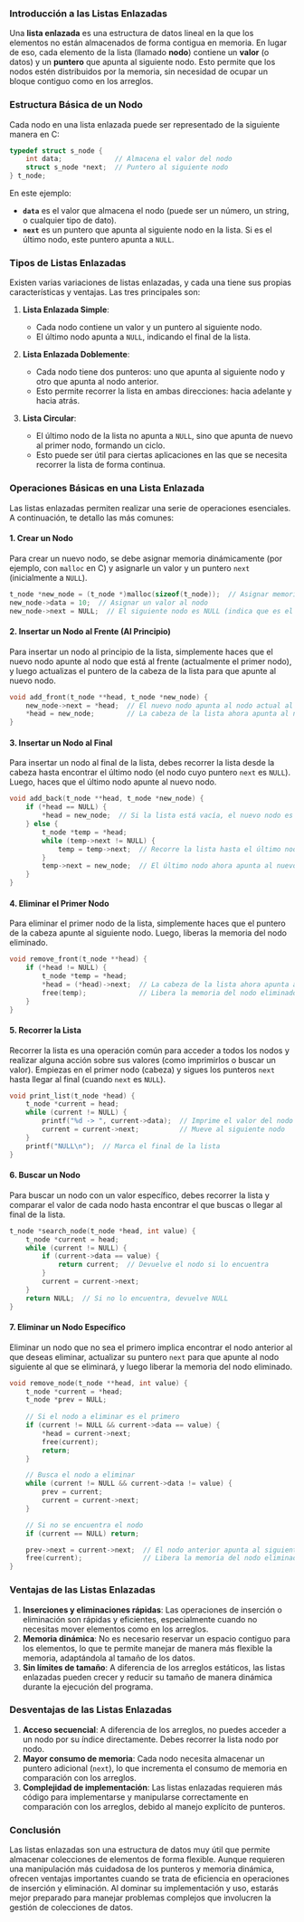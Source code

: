 
### **Introducción a las Listas Enlazadas**

Una **lista enlazada** es una estructura de datos lineal en la que los elementos no están almacenados de forma contigua en memoria. En lugar de eso, cada elemento de la lista (llamado **nodo**) contiene un **valor** (o datos) y un **puntero** que apunta al siguiente nodo. Esto permite que los nodos estén distribuidos por la memoria, sin necesidad de ocupar un bloque contiguo como en los arreglos.

### **Estructura Básica de un Nodo**

Cada nodo en una lista enlazada puede ser representado de la siguiente manera en C:

```c
typedef struct s_node {
    int data;             // Almacena el valor del nodo
    struct s_node *next;  // Puntero al siguiente nodo
} t_node;
```

En este ejemplo:
- **`data`** es el valor que almacena el nodo (puede ser un número, un string, o cualquier tipo de dato).
- **`next`** es un puntero que apunta al siguiente nodo en la lista. Si es el último nodo, este puntero apunta a `NULL`.

### **Tipos de Listas Enlazadas**

Existen varias variaciones de listas enlazadas, y cada una tiene sus propias características y ventajas. Las tres principales son:

1. **Lista Enlazada Simple**:
   - Cada nodo contiene un valor y un puntero al siguiente nodo.
   - El último nodo apunta a `NULL`, indicando el final de la lista.
   
2. **Lista Enlazada Doblemente**:
   - Cada nodo tiene dos punteros: uno que apunta al siguiente nodo y otro que apunta al nodo anterior.
   - Esto permite recorrer la lista en ambas direcciones: hacia adelante y hacia atrás.

3. **Lista Circular**:
   - El último nodo de la lista no apunta a `NULL`, sino que apunta de nuevo al primer nodo, formando un ciclo.
   - Esto puede ser útil para ciertas aplicaciones en las que se necesita recorrer la lista de forma continua.

### **Operaciones Básicas en una Lista Enlazada**

Las listas enlazadas permiten realizar una serie de operaciones esenciales. A continuación, te detallo las más comunes:

#### 1. **Crear un Nodo**
Para crear un nuevo nodo, se debe asignar memoria dinámicamente (por ejemplo, con `malloc` en C) y asignarle un valor y un puntero `next` (inicialmente a `NULL`).

```c
t_node *new_node = (t_node *)malloc(sizeof(t_node));  // Asignar memoria para un nuevo nodo
new_node->data = 10;  // Asignar un valor al nodo
new_node->next = NULL;  // El siguiente nodo es NULL (indica que es el último nodo)
```

#### 2. **Insertar un Nodo al Frente (Al Principio)**
Para insertar un nodo al principio de la lista, simplemente haces que el nuevo nodo apunte al nodo que está al frente (actualmente el primer nodo), y luego actualizas el puntero de la cabeza de la lista para que apunte al nuevo nodo.

```c
void add_front(t_node **head, t_node *new_node) {
    new_node->next = *head;  // El nuevo nodo apunta al nodo actual al frente
    *head = new_node;        // La cabeza de la lista ahora apunta al nuevo nodo
}
```

#### 3. **Insertar un Nodo al Final**
Para insertar un nodo al final de la lista, debes recorrer la lista desde la cabeza hasta encontrar el último nodo (el nodo cuyo puntero `next` es `NULL`). Luego, haces que el último nodo apunte al nuevo nodo.

```c
void add_back(t_node **head, t_node *new_node) {
    if (*head == NULL) {
        *head = new_node;  // Si la lista está vacía, el nuevo nodo es el primer nodo
    } else {
        t_node *temp = *head;
        while (temp->next != NULL) {
            temp = temp->next;  // Recorre la lista hasta el último nodo
        }
        temp->next = new_node;  // El último nodo ahora apunta al nuevo nodo
    }
}
```

#### 4. **Eliminar el Primer Nodo**
Para eliminar el primer nodo de la lista, simplemente haces que el puntero de la cabeza apunte al siguiente nodo. Luego, liberas la memoria del nodo eliminado.

```c
void remove_front(t_node **head) {
    if (*head != NULL) {
        t_node *temp = *head;
        *head = (*head)->next;  // La cabeza de la lista ahora apunta al siguiente nodo
        free(temp);             // Libera la memoria del nodo eliminado
    }
}
```

#### 5. **Recorrer la Lista**
Recorrer la lista es una operación común para acceder a todos los nodos y realizar alguna acción sobre sus valores (como imprimirlos o buscar un valor). Empiezas en el primer nodo (cabeza) y sigues los punteros `next` hasta llegar al final (cuando `next` es `NULL`).

```c
void print_list(t_node *head) {
    t_node *current = head;
    while (current != NULL) {
        printf("%d -> ", current->data);  // Imprime el valor del nodo
        current = current->next;          // Mueve al siguiente nodo
    }
    printf("NULL\n");  // Marca el final de la lista
}
```

#### 6. **Buscar un Nodo**
Para buscar un nodo con un valor específico, debes recorrer la lista y comparar el valor de cada nodo hasta encontrar el que buscas o llegar al final de la lista.

```c
t_node *search_node(t_node *head, int value) {
    t_node *current = head;
    while (current != NULL) {
        if (current->data == value) {
            return current;  // Devuelve el nodo si lo encuentra
        }
        current = current->next;
    }
    return NULL;  // Si no lo encuentra, devuelve NULL
}
```

#### 7. **Eliminar un Nodo Específico**
Eliminar un nodo que no sea el primero implica encontrar el nodo anterior al que deseas eliminar, actualizar su puntero `next` para que apunte al nodo siguiente al que se eliminará, y luego liberar la memoria del nodo eliminado.

```c
void remove_node(t_node **head, int value) {
    t_node *current = *head;
    t_node *prev = NULL;
    
    // Si el nodo a eliminar es el primero
    if (current != NULL && current->data == value) {
        *head = current->next;
        free(current);
        return;
    }

    // Busca el nodo a eliminar
    while (current != NULL && current->data != value) {
        prev = current;
        current = current->next;
    }

    // Si no se encuentra el nodo
    if (current == NULL) return;

    prev->next = current->next;  // El nodo anterior apunta al siguiente
    free(current);               // Libera la memoria del nodo eliminado
}
```

### **Ventajas de las Listas Enlazadas**

1. **Inserciones y eliminaciones rápidas**: Las operaciones de inserción o eliminación son rápidas y eficientes, especialmente cuando no necesitas mover elementos como en los arreglos.
2. **Memoria dinámica**: No es necesario reservar un espacio contiguo para los elementos, lo que te permite manejar de manera más flexible la memoria, adaptándola al tamaño de los datos.
3. **Sin límites de tamaño**: A diferencia de los arreglos estáticos, las listas enlazadas pueden crecer y reducir su tamaño de manera dinámica durante la ejecución del programa.

### **Desventajas de las Listas Enlazadas**

1. **Acceso secuencial**: A diferencia de los arreglos, no puedes acceder a un nodo por su índice directamente. Debes recorrer la lista nodo por nodo.
2. **Mayor consumo de memoria**: Cada nodo necesita almacenar un puntero adicional (`next`), lo que incrementa el consumo de memoria en comparación con los arreglos.
3. **Complejidad de implementación**: Las listas enlazadas requieren más código para implementarse y manipularse correctamente en comparación con los arreglos, debido al manejo explícito de punteros.

### **Conclusión**

Las listas enlazadas son una estructura de datos muy útil que permite almacenar colecciones de elementos de forma flexible. Aunque requieren una manipulación más cuidadosa de los punteros y memoria dinámica, ofrecen ventajas importantes cuando se trata de eficiencia en operaciones de inserción y eliminación. Al dominar su implementación y uso, estarás mejor preparado para manejar problemas complejos que involucren la gestión de colecciones de datos.
